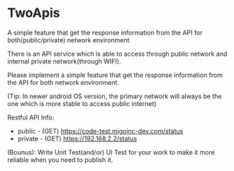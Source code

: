 # TwoApis
A simple feature that get the response information from the API for both(public/private) network environment

There is an API service which is able to access through public network and internal private network(through WIFI).

Please implement a simple feature that get the response information from the API for both network environment.

(Tip: In newer android OS version, the primary network will always be the one which is more stable to access public internet)

Restful API Info:
* public - (GET) https://code-test.migoinc-dev.com/status
* private - (GET) https://192.168.2.2/status

(Bounus):
Write Unit Test(and/or) UI Test for your work to make it more reliable when you need to publish it.

